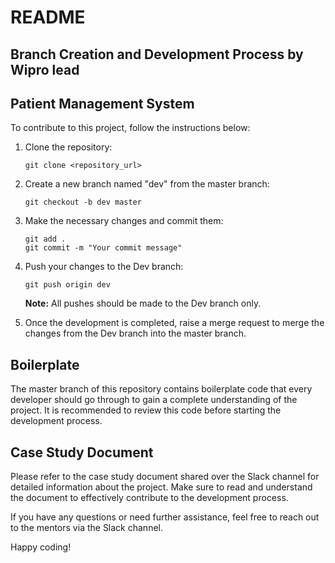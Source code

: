 # README

## Branch Creation and Development Process by Wipro lead

## Patient Management System

To contribute to this project, follow the instructions below:

1. Clone the repository:
   ```
   git clone <repository_url>
   ```

2. Create a new branch named "dev" from the master branch:
   ```
   git checkout -b dev master
   ```

3. Make the necessary changes and commit them:
   ```
   git add .
   git commit -m "Your commit message"
   ```

4. Push your changes to the Dev branch:
   ```
   git push origin dev
   ```

   **Note:** All pushes should be made to the Dev branch only.

5. Once the development is completed, raise a merge request to merge the changes from the Dev branch into the master branch.

## Boilerplate

The master branch of this repository contains boilerplate code that every developer should go through to gain a complete understanding of the project. It is recommended to review this code before starting the development process.

## Case Study Document

Please refer to the case study document shared over the Slack channel for detailed information about the project. Make sure to read and understand the document to effectively contribute to the development process.

If you have any questions or need further assistance, feel free to reach out to the mentors via the Slack channel.

Happy coding!
